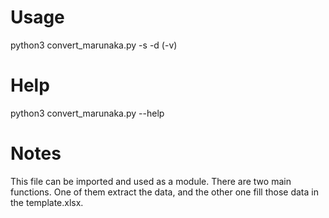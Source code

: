 # Usage
python3 convert_marunaka.py -s <source file> -d <destination folder> (-v)

# Help
python3 convert_marunaka.py --help

# Notes
This file can be imported and used as a module.
There are two main functions.
One of them extract the data, and the other one fill those data in the template.xlsx.
